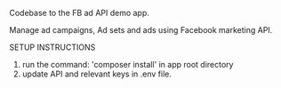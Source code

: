 Codebase to the FB ad API demo app.

Manage ad campaigns, Ad sets and ads using Facebook marketing API.

SETUP INSTRUCTIONS
1. run the command: 'composer install' in app root directory
2. update API and relevant keys in .env file.
